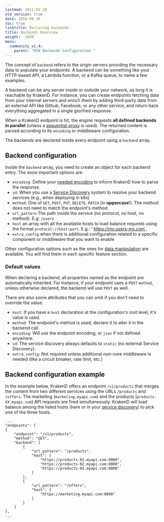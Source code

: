 ```yaml
---
lastmod: 2021-01-28
old_version: true
date: 2016-09-30
toc: true
linktitle: Declaring backends
title: Backends Overview
weight: -1000
menu:
  community_v1.4:
    parent: "050 Backends Configuration "
---
```


The concept of `backend` refers to the origin servers providing the necessary data to populate your endpoints. A backend can be something like your HTTP-based API, a Lambda function, or a Kafka queue, to name a few examples.

A backend can be any server inside or outside your network, as long it is reachable by KrakenD. For instance, you can create endpoints fetching data from your internal servers and enrich them by adding third-party data from an external API like Github, Facebook, or any other service, and return back everything aggregated in a single glorified response.

When a KrakenD endpoint is hit, the engine requests **all defined backends in parallel** (unless a [sequential proxy](/docs/v1.4/endpoints/sequential-proxy/) is used). The returned content is parsed according to its `encoding` or middleware configuration.

The backends are declared inside every endpoint using a `backend` array. 

## Backend configuration
Inside the `backend` array, you need to create an object for each backend entry. The more important options are:

- `encoding`: Define your [needed encoding](/docs/v1.4/backends/supported-encodings/) to inform KrakenD how to parse the response.
- `sd`: When you use a [Service Discovery](/docs/v1.4/service-discovery/overview/) system to resolve your backend services (e.g., when deploying in k8s)
- `method`: One of `GET`, `POST`, `PUT`, `DELETE`, `PATCH` (in **uppercase**!). The method does not need to match the endpoint's method.
- `url_pattern` The path inside the service (no protocol, no host, no method). E.g: `/users`
- `host` an array with all the available hosts to load balance requests using the format `protocol://host:port`. E.g.: ' https://my.users-ms.com`.
- `extra_config` when there is additional configuration related to a specific component or middleware that you want to enable

Other configuration options such as the ones for [data manipulation](/docs/v1.4/backends/data-manipulation/) are available. You will find them in each specific feature section. 

### Default values
When declaring a backend, all properties named as the endpoint are automatically inherited. For instance, if your endpoint uses a `POST` `method`, unless otherwise declared, the backend will use `POST` as well.

There are also some attributes that you can omit if you don't need to override the value:

- `host`: If you have a `host` declaration at the configuration's root level, it's value is used.
- `method`: The endpoint's method is used, declare it to alter it in the backend call.
- `encoding`: Will use the endpoint encoding, or `json` if not defined anywhere.
- `sd`: The service discovery always defaults to `static` (no external Service Discovery).
- `extra_config`: Not required unless additional non-core middleware is needed (like a circuit breaker, rate limit, etc.)

## Backend configuration example
In the example below, KrakenD offers an endpoint `/v1/products` that merges the content from two different services using the URLs `/products` and `/offers`. The marketing (`marketing.myapi.com`) and the products (`products-XX.myapi.com`) API requests are fired simultaneously. KrakenD will load balance among the listed hosts (here or in your [service discovery](/docs/v1.4/service-discovery/overview/)) to pick one of the three hosts.

```
...
"endpoints": [
{
    "endpoint": "/v1/products",
    "method": "GET",
    "backend": [
        {
            "url_pattern": "/products",
            "host": [
                "https://products-01.myapi.com:8000",
                "https://products-02.myapi.com:8000",
                "https://products-03.myapi.com:8000"
            ]
        },
        {
            "url_pattern": "/offers",
            "host": [
                "https://marketing.myapi.com:8000"
            ]
        }
    ]
},
...
```
